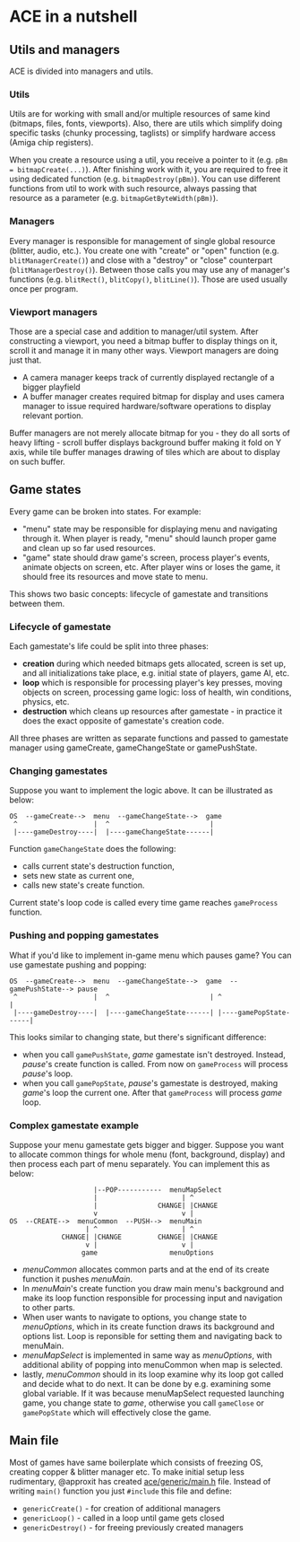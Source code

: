 # ACE in a nutshell

## Utils and managers

ACE is divided into managers and utils.

### Utils

Utils are for working with small and/or multiple resources of same kind
(bitmaps, files, fonts, viewports). Also, there are utils which simplify doing
specific tasks (chunky processing, taglists) or simplify hardware access
(Amiga chip registers).

When you create a resource using a util, you receive a pointer to it
(e.g. `pBm = bitmapCreate(...)`). After finishing work with it, you are required
to free it using dedicated function (e.g. `bitmapDestroy(pBm)`). You can use
different functions from util to work with such resource, always passing that
resource as a parameter (e.g. `bitmapGetByteWidth(pBm)`).

### Managers

Every manager is responsible for management of single global resource
(blitter, audio, etc.). You create one with "create" or "open" function
(e.g. `blitManagerCreate()`) and close with a "destroy" or "close" counterpart
(`blitManagerDestroy()`). Between those calls you may use any of manager's
functions (e.g. `blitRect()`, `blitCopy()`, `blitLine()`). Those are used
usually once per program.

### Viewport managers

Those are a special case and addition to manager/util system. After constructing
a viewport, you need a bitmap buffer to display things on it, scroll it
and manage it in many other ways. Viewport managers are doing just that.

- A camera manager keeps track of currently displayed rectangle of a bigger
  playfield
- A buffer manager creates required bitmap for display and uses camera manager
  to issue required hardware/software operations to display relevant portion.

Buffer managers are not merely allocate bitmap for you - they do all sorts of
heavy lifting - scroll buffer displays background buffer making it fold
on Y axis, while tile buffer manages drawing of tiles which are about to display
on such buffer.

## Game states

Every game can be broken into states. For example:

- "menu" state may be responsible for displaying menu and navigating through it.
  When player is ready, "menu" should launch proper game and clean up so far
  used resources.
- "game" state should draw game's screen, process player's events, animate
  objects on screen, etc. After player wins or loses the game, it should free
  its resources and move state to menu.

This shows two basic concepts: lifecycle of gamestate and transitions
between them.

### Lifecycle of gamestate

Each gamestate's life could be split into three phases:

- **creation** during which needed bitmaps gets allocated, screen is set up, and
  all initializations take place, e.g. initial state of players, game AI, etc.
- **loop** which is responsible for processing player's key presses, moving
  objects on screen, processing game logic: loss of health, win conditions,
  physics, etc.
- **destruction** which cleans up resources after gamestate - in practice it
  does the exact opposite of gamestate's creation code.

All three phases are written as separate functions and passed to gamestate
manager using gameCreate, gameChangeState or gamePushState.

### Changing gamestates

Suppose you want to implement the logic above. It can be illustrated as below:

```
OS  --gameCreate-->  menu  --gameChangeState-->  game
 ^                   |  ^                         |
 |----gameDestroy----|  |----gameChangeState------|
```

Function `gameChangeState` does the following:

- calls current state's destruction function,
- sets new state as current one,
- calls new state's create function.

Current state's loop code is called every time game reaches `gameProcess`
function.

### Pushing and popping gamestates

What if you'd like to implement in-game menu which pauses game? You can use
gamestate pushing and popping:

``` plain
OS  --gameCreate-->  menu  --gameChangeState-->  game  --gamePushState--> pause
 ^                   |  ^                         | ^                      |
 |----gameDestroy----|  |----gameChangeState------| |----gamePopState------|
```

This looks similar to changing state, but there's significant difference:

- when you call `gamePushState`, _game_ gamestate isn't destroyed. Instead,
  _pause_'s create function is called. From now on `gameProcess` will process
  _pause_'s loop.
- when you call `gamePopState`, _pause_'s gamestate is destroyed, making
  _game_'s loop the current one. After that `gameProcess` will process
  _game_ loop.

### Complex gamestate example

Suppose your menu gamestate gets bigger and bigger. Suppose you want to allocate
common things for whole menu (font, background, display) and then process each
part of menu separately. You can implement this as below:

``` plain
                     |--POP-----------  menuMapSelect
                     |                     | ^
                     |               CHANGE| |CHANGE
                     v                     v |
OS  --CREATE-->  menuCommon  --PUSH-->  menuMain
                   | ^                     | ^
             CHANGE| |CHANGE         CHANGE| |CHANGE
                   v |                     v |
                  game                  menuOptions
```

- _menuCommon_ allocates common parts and at the end of its create function
  it pushes _menuMain_.
- In _menuMain_'s create function you draw main menu's background and make
  its loop function responsible for processing input and navigation
  to other parts.
- When user wants to navigate to options, you change state to _menuOptions_,
  which in its create function draws its background and options list.
  Loop is reponsible for setting them and navigating back to menuMain.
- _menuMapSelect_ is implemented in same way as _menuOptions_, with additional
  ability of popping into menuCommon when map is selected.
- lastly, _menuCommon_ should in its loop examine why its loop got called and
  decide what to do next. It can be done by e.g. examining some global variable.
  If it was because menuMapSelect requested launching game, you change state
  to _game_, otherwise you call `gameClose` or `gamePopState` which will
  effectively close the game.

## Main file

Most of games have same boilerplate which consists of freezing OS, creating
copper & blitter manager etc. To make initial setup less rudimentary, @approxit
has created [ace/generic/main.h](../../include/ace/generic/main.h) file.
Instead of writing `main()` function you just `#include` this file and define:

- `genericCreate()` - for creation of additional managers
- `genericLoop()` - called in a loop until game gets closed
- `genericDestroy()` - for freeing previously created managers
